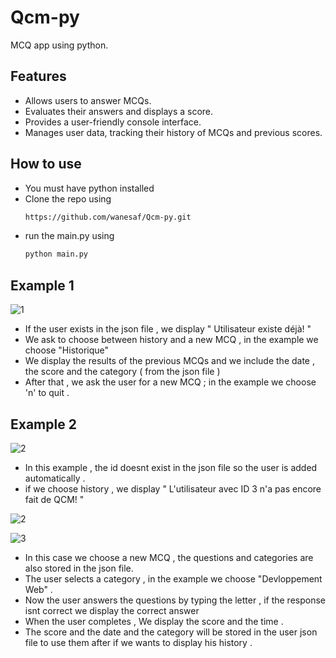 # Qcm-py
MCQ app using python. 

## Features 
- Allows users to answer MCQs.
- Evaluates their answers and displays a score.
- Provides a user-friendly console interface.
- Manages user data, tracking their history of MCQs and previous scores.

## How to use 
- You must have python installed
- Clone the repo using
  ```bash
  https://github.com/wanesaf/Qcm-py.git
- run the main.py using
    ```bash
    python main.py

 ## Example 1
 ![1](https://github.com/user-attachments/assets/c7dc4d09-11bc-48a7-bf76-6d2634c4986d)

 
- If the user exists in the json file , we display " Utilisateur existe déjà! "
- We ask to choose between history and a new MCQ , in the example we choose "Historique"
- We display the results of the previous MCQs and we include the date , the score and the category ( from the json file ) 
- After that , we ask the user for a new MCQ ; in the example we choose 'n' to quit .  

## Example 2
![2](https://github.com/user-attachments/assets/19454428-74f8-4b1a-86ed-0eb327b56e5a)

- In this example , the id doesnt exist in the json file so the user is added automatically .
- if we choose history , we display " L'utilisateur avec ID 3 n'a pas encore fait de QCM! "

![2](https://github.com/user-attachments/assets/946cfb5c-978c-442e-ba38-8fd9e1e6f40f)

![3](https://github.com/user-attachments/assets/ffa1859d-7df5-4e0e-bc78-147630f19f25)



- In this case we choose a new MCQ , the questions and categories are also stored in the json file.
- The user selects a category , in the example we choose "Devloppement Web" .
- Now the user answers the questions by typing the letter , if the response isnt correct we display the correct answer
- When the user completes , We display the score and the time .
- The score and the date and the category will be stored in the user json file to use them after if we wants to display his history . 
 

